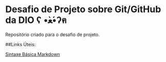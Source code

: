 # Desafio de Projeto sobre Git/GitHub da DIO ʕ •̀ﻌ•́ʔฅ
Repositório criado para o desafio de projeto.


##Links Úteis:

[Sintaxe Básica Markdown](https://www.markdownguide.org)
